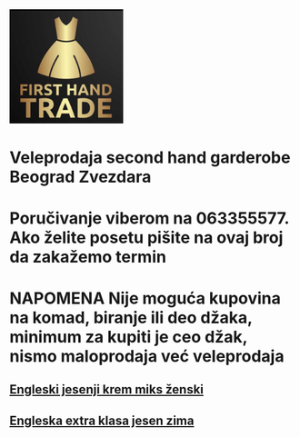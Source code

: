 <img src="firsthandtradelogo.jpg" width="200">

# Veleprodaja second hand garderobe Beograd Zvezdara
 
# Poručivanje viberom na 063355577. Ako želite posetu pišite na ovaj broj da zakažemo termin

# NAPOMENA Nije moguća kupovina na komad, biranje ili deo džaka, minimum za kupiti je ceo džak, nismo maloprodaja već veleprodaja

## [Engleski jesenji krem miks ženski](https://www.facebook.com/share/7RjqoyHUUeV4SFhv/)

## [Engleska extra klasa jesen zima](https://www.facebook.com/share/7RjqoyHUUeV4SFhv/)
